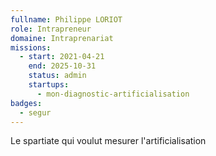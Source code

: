 ```yaml
---
fullname: Philippe LORIOT
role: Intrapreneur
domaine: Intraprenariat
missions:
  - start: 2021-04-21
    end: 2025-10-31
    status: admin
    startups:
      - mon-diagnostic-artificialisation
badges:
  - segur
---
```

Le spartiate qui voulut mesurer l'artificialisation

